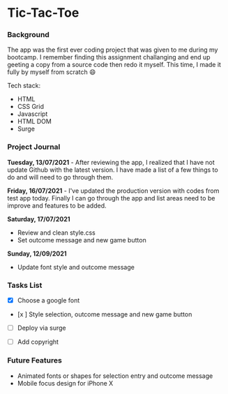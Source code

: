 # Tic-Tac-Toe

### Background

The app was the first ever coding project that was given to me during my bootcamp. I remember finding this assignment challanging and end up geeting a copy from a source code then redo it myself. This time, I made it fully by myself from scratch :smile:

Tech stack:

- HTML
- CSS Grid
- Javascript
- HTML DOM
- Surge

### Project Journal

**Tuesday, 13/07/2021** - After reviewing the app, I realized that I have not update Github with the latest version. I have made a list of a few things to do and will need to go through them.

**Friday, 16/07/2021** - I've updated the production version with codes from test app today. Finally I can go through the app and list areas need to be improve and features to be added.

**Saturday, 17/07/2021**
- Review and clean style.css
- Set outcome message and new game button

**Sunday, 12/09/2021**
- Update font style and outcome message

### Tasks List

- [x] Choose a google font
- [x ] Style selection, outcome message and new game button
- [ ] Deploy via surge
- [ ] Add copyright


### Future Features

- Animated fonts or shapes for selection entry and outcome message
- Mobile focus design for iPhone X
